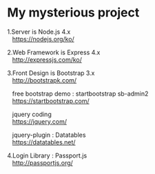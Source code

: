 # My mysterious project

1.Server is Node.js 4.x
  <br/>&nbsp;&nbsp;
  https://nodejs.org/ko/

2.Web Framework is Express 4.x
  <br/>&nbsp;&nbsp;
  http://expressjs.com/ko/

3.Front Design is Bootstrap 3.x
  <br/>&nbsp;&nbsp;
  http://bootstrapk.com/
  
  &nbsp;&nbsp;
  free bootstrap demo : startbootstrap sb-admin2
  <br/>&nbsp;&nbsp;
  https://startbootstrap.com/
  
  &nbsp;&nbsp;
  jquery coding
  <br/>&nbsp;&nbsp;
  https://jquery.com/
  
  &nbsp;&nbsp;
  jquery-plugin : Datatables
  <br/>&nbsp;&nbsp;
  https://datatables.net/
  
4.Login Library : Passport.js
  <br/>&nbsp;&nbsp;
  http://passportjs.org/
